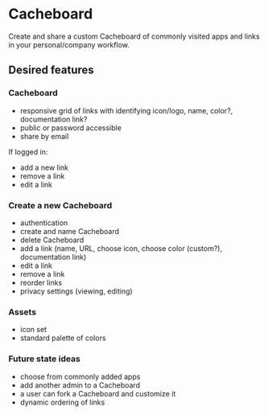 # Cacheboard

Create and share a custom Cacheboard of commonly visited apps and links in your personal/company workflow.

## Desired features

### Cacheboard

+ responsive grid of links with identifying icon/logo, name, color?, documentation link?
+ public or password accessible
+ share by email

If logged in:

+ add a new link
+ remove a link
+ edit a link

### Create a new Cacheboard

+ authentication
+ create and name Cacheboard
+ delete Cacheboard
+ add a link (name, URL, choose icon, choose color (custom?), documentation link)
+ edit a link
+ remove a link
+ reorder links
+ privacy settings (viewing, editing)

### Assets

+ icon set
+ standard palette of colors

### Future state ideas

+ choose from commonly added apps
+ add another admin to a Cacheboard
+ a user can fork a Cacheboard and customize it
+ dynamic ordering of links